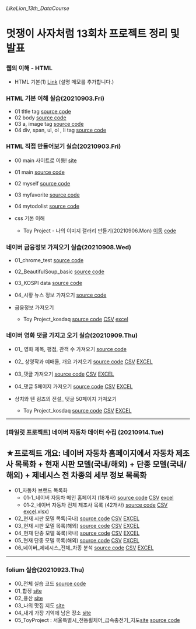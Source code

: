 ###### LikeLion_13th_DataCourse
# 멋쟁이 사자처럼 13회차 프로젝트 정리 및 발표


### 웹의 이해 - HTML
  * HTML 기본(1) [Link](https://git-scm.com/)
  (설명 메모를 추가합니다.)

### HTML 기본 이해 실습(20210903.Fri)
  * 01 tltle tag [source code](https://github.com/sjungk/LikeLion_13th_DataCourse/blob/main/web_html/html_title.html)
  * 02 body [source code](https://github.com/sjungk/LikeLion_13th_DataCourse/blob/main/web_html/html_body.html)
  * 03 a, image tag [source code](https://github.com/sjungk/LikeLion_13th_DataCourse/blob/main/web_html/03_html_link_image.html)
  * 04 div, span, ul, ol , li tag [source code](https://github.com/sjungk/LikeLion_13th_DataCourse/blob/main/web_html/04_html_div_span.html)

### HTML 직접 만들어보기 실습(20210903.Fri)
  * 00 main 사이트로 이동! [site](https://sjungk.github.io/LikeLion_13th_DataCourse/03_mission/01_main.html)
  * 01 main [source code](https://github.com/sjungk/LikeLion_13th_DataCourse/blob/main/03_mission/01_main.html)
  * 02 myself [source code](https://github.com/sjungk/LikeLion_13th_DataCourse/blob/main/03_mission/02_myself.html)
  * 03 myfavorite [source code](https://github.com/sjungk/LikeLion_13th_DataCourse/blob/03_mission/03_myfavorite.html)
  * 04 mytodolist [source code](https://github.com/sjungk/LikeLion_13th_DataCourse/blob/03_mission/04_mytodolist.html)

  * css 기본 이해
     * Toy Project - 나의 이미지 갤러리 만들기(20210906.Mon) [이동](https://sjungk.github.io/LikeLion_13th_DataCourse/02%20css_gallery/14_img_gallery.html) [code](https://github.com/sjungk/LikeLion_13th_DataCourse/blob/main/02%20css_gallery/14_img_gallery.html)

### 네이버 금융정보 가져오기 실습(20210908.Wed)
  * 01_chrome_test [source code](https://github.com/sjungk/LikeLion_13th_DataCourse/blob/main/05_kosdaq/01_chrome_test.py)
  * 02_BeautifulSoup_basic [source code](https://github.com/sjungk/LikeLion_13th_DataCourse/blob/main/05_kosdaq/01_chrome_test.py)
  * 03_KOSPI data [source code](https://github.com/sjungk/LikeLion_13th_DataCourse/blob/main/05_kosdaq/05_stock_get.py)
  * 04_시황 뉴스 정보 가져오기 [source code](https://github.com/sjungk/LikeLion_13th_DataCourse/blob/main/05_kosdaq/06_kosdaq_get.py)
  
  * 금융정보 가져오기
    * Toy Project_kosdaq [source code](https://github.com/sjungk/LikeLion_13th_DataCourse/blob/main/05_kosdaq/08_re_kosdaq.py)  [CSV](https://github.com/sjungk/LikeLion_13th_DataCourse/blob/main/05_kosdaq/%EC%BD%94%EC%8A%A4%EB%8B%A5%EC%A0%95%EB%B3%B4.csv)  [excel](https://github.com/sjungk/LikeLion_13th_DataCourse/blob/main/05_kosdaq/%EC%BD%94%EC%8A%A4%EB%8B%A5%EC%A0%95%EB%B3%B4.xlsx)

### 네이버 영화 댓글 가지고 오기 실습(20210909.Thu)
  * 01_ 영화 제목, 평점, 관객 수 가져오기 [source code](https://github.com/sjungk/LikeLion_13th_DataCourse/blob/main/04_movie_review/07_movie_info_get.py)
  * 02_ 상영작과 예매율, 개요 가져오기 [source code](https://github.com/sjungk/LikeLion_13th_DataCourse/blob/main/04_movie_review/09_movie_01.py)  [CSV](https://github.com/sjungk/LikeLion_13th_DataCourse/blob/main/04_movie_review/%EB%84%A4%EC%9D%B4%EB%B2%84%20%EC%98%81%ED%99%94.csv)  [EXCEL](https://github.com/sjungk/LikeLion_13th_DataCourse/blob/main/04_movie_review/%EB%84%A4%EC%9D%B4%EB%B2%84%20%EC%98%81%ED%99%94.xlsx)
  * 03_댓글 가져오기 [source code](https://github.com/sjungk/LikeLion_13th_DataCourse/blob/main/04_movie_review/10_review.py)  [CSV](https://github.com/sjungk/LikeLion_13th_DataCourse/blob/main/04_movie_review/%EB%8C%93%EA%B8%80.csv)  [EXCEL](https://github.com/sjungk/LikeLion_13th_DataCourse/blob/main/04_movie_review/%EB%8C%93%EA%B8%80.xlsx)
  * 04_댓글 5페이지 가져오기 [source code](https://github.com/sjungk/LikeLion_13th_DataCourse/blob/main/04_movie_review/12_multipage.py)  [CSV](https://github.com/sjungk/LikeLion_13th_DataCourse/blob/main/04_movie_review/%EB%8C%93%EA%B8%80_5.csv)  [EXCEL](https://github.com/sjungk/LikeLion_13th_DataCourse/blob/main/04_movie_review/%EB%8C%93%EA%B8%80_5.xlsx)
 
  * 샹치와 텐 링즈의 전설_ 댓글 50페이지 가져오기
    * Toy Project_kosdaq [source code](https://github.com/sjungk/LikeLion_13th_DataCourse/blob/main/04_movie_review/14_mission.py)  [CSV](https://github.com/sjungk/LikeLion_13th_DataCourse/blob/main/04_movie_review/%EC%83%B9%EC%B9%98_%EB%8C%93%EA%B8%80.csv)  [EXCEL](https://github.com/sjungk/LikeLion_13th_DataCourse/blob/main/04_movie_review/%EC%83%B9%EC%B9%98_%EB%8C%93%EA%B8%80.xlsx)

---  
### [파일럿 프로젝트] 네이버 자동차 데이터 수집 (20210914.Tue)
  ★프로젝트 개요: 네이버 자동차 홈페이지에서 자동차 제조사 목록화 + 현재 시판 모델(국내/해외) + 단종 모델(국내/해외) + 제네시스 전 차종의 세부 정보 목록화               
  ---
  
  * 01_자동차 브랜드 목록화 
     * 01-1_네이버 자동차 메인 홈페이지 (18개사) [source code](https://github.com/sjungk/LikeLion_13th_DataCourse/blob/main/naver_car/01_naver_car.ipynb) [CSV](https://github.com/sjungk/LikeLion_13th_DataCourse/blob/main/naver_car/%EB%84%A4%EC%9D%B4%EB%B2%84_%EC%9E%90%EB%8F%99%EC%B0%A8_%ED%99%88(%EA%B5%AD%EB%82%B4).csv) [excel](https://github.com/sjungk/LikeLion_13th_DataCourse/blob/main/naver_car/%EB%84%A4%EC%9D%B4%EB%B2%84_%EC%9E%90%EB%8F%99%EC%B0%A8_%ED%99%88(%EA%B5%AD%EB%82%B4).xlsx)
     * 01-2_네이버 자동차 전체 제조사 목록 (42개사) [source code](https://github.com/sjungk/LikeLion_13th_DataCourse/blob/main/naver_car/01_naver_car.ipynb) [CSV](https://github.com/sjungk/LikeLion_13th_DataCourse/blob/main/naver_car/%EB%84%A4%EC%9D%B4%EB%B2%84_%EC%A0%84%EC%B2%B4_%EC%A0%9C%EC%A1%B0%EC%82%AC(%EA%B5%AD%EB%82%B4).csv) [excel](https://github.com/sjungk/LikeLion_13th_DataCourse/blob/main/naver_car/%EB%84%A4%EC%9D%B4%EB%B2%84_%EC%A0%84%EC%B2%B4_%EC%A0%9C%EC%A1%B0%EC%82%AC(%EA%B5%AD%EB%82%B4).xlsx).xlsx)
  * 02_현재 시판 모델 목록(국내) [source code](https://github.com/sjungk/LikeLion_13th_DataCourse/blob/main/naver_car/02_naver_car.ipynb) [CSV](https://github.com/sjungk/LikeLion_13th_DataCourse/blob/main/naver_car/%EB%84%A4%EC%9D%B4%EB%B2%84_%ED%98%84%EC%9E%AC_%EC%8B%9C%ED%8C%90%EC%B0%A8(%EA%B5%AD%EB%82%B4).csv) [EXCEL](https://github.com/sjungk/LikeLion_13th_DataCourse/blob/main/naver_car/%EB%84%A4%EC%9D%B4%EB%B2%84_%ED%98%84%EC%9E%AC_%EC%8B%9C%ED%8C%90%EC%B0%A8(%EA%B5%AD%EB%82%B4).xlsx)
  * 03_현재 시판 모델 목록(해외) [source code](https://github.com/sjungk/LikeLion_13th_DataCourse/blob/main/naver_car/03_naver_car.ipynb) [CSV](https://github.com/sjungk/LikeLion_13th_DataCourse/blob/main/naver_car/%EB%84%A4%EC%9D%B4%EB%B2%84_%ED%98%84%EC%9E%AC_%EC%8B%9C%ED%8C%90%EC%B0%A8(%ED%95%B4%EC%99%B8).csv) [EXCEL](https://github.com/sjungk/LikeLion_13th_DataCourse/blob/main/naver_car/%EB%84%A4%EC%9D%B4%EB%B2%84_%ED%98%84%EC%9E%AC_%EC%8B%9C%ED%8C%90%EC%B0%A8(%ED%95%B4%EC%99%B8).xlsx)
  * 04_현재 단종 모델 목록(국내) [source code](https://github.com/sjungk/LikeLion_13th_DataCourse/blob/main/naver_car/02_naver_car.ipynb) [CSV](https://github.com/sjungk/LikeLion_13th_DataCourse/blob/main/naver_car/%EB%84%A4%EC%9D%B4%EB%B2%84_%EB%8B%A8%EC%A2%85_%EC%9E%90%EB%8F%99%EC%B0%A8(%EA%B5%AD%EB%82%B4).csv) [EXCEL](https://github.com/sjungk/LikeLion_13th_DataCourse/blob/main/naver_car/%EB%84%A4%EC%9D%B4%EB%B2%84_%EB%8B%A8%EC%A2%85_%EC%9E%90%EB%8F%99%EC%B0%A8(%EA%B5%AD%EB%82%B4).xlsx)
  * 05_현재 단종 모델 목록(해외) [source code](https://github.com/sjungk/LikeLion_13th_DataCourse/blob/main/naver_car/03_naver_car.ipynb) [CSV](https://github.com/sjungk/LikeLion_13th_DataCourse/blob/main/naver_car/%EB%84%A4%EC%9D%B4%EB%B2%84_%EB%8B%A8%EC%A2%85_%EC%9E%90%EB%8F%99%EC%B0%A8(%ED%95%B4%EC%99%B8).csv) [EXCEL](https://github.com/sjungk/LikeLion_13th_DataCourse/blob/main/naver_car/%EB%84%A4%EC%9D%B4%EB%B2%84_%EB%8B%A8%EC%A2%85_%EC%9E%90%EB%8F%99%EC%B0%A8(%ED%95%B4%EC%99%B8).xlsx)
  * 06_네이버_제네시스_전체_차종 분석 [source code](https://github.com/sjungk/LikeLion_13th_DataCourse/blob/main/naver_car/04_naver_car_detail.ipynb)  [CSV](https://github.com/sjungk/LikeLion_13th_DataCourse/blob/main/naver_car/%EB%84%A4%EC%9D%B4%EB%B2%84_%EC%A0%9C%EB%84%A4%EC%8B%9C%EC%8A%A4.csv) [EXCEL](https://github.com/sjungk/LikeLion_13th_DataCourse/blob/main/naver_car/%EB%84%A4%EC%9D%B4%EB%B2%84_%EC%A0%9C%EB%84%A4%EC%8B%9C%EC%8A%A4.xlsx)
---

### folium 실습(20210923.Thu)
 * 00_전체 실습 코드 [source code](https://github.com/sjungk/LikeLion_13th_DataCourse/blob/main/06_folium_practice/20210923_folium_01.ipynb)
 * 01_합정 [site](https://sjungk.github.io/LikeLion_13th_DataCourse/06_folium_practice/hapjung.html)
 * 02_용산 [site](https://sjungk.github.io/LikeLion_13th_DataCourse/06_folium_practice/yongsan.html)
 * 03_나의 맛집 지도 [site](https://sjungk.github.io/LikeLion_13th_DataCourse/06_folium_practice/my_hot_place.html)
 * 04_내게 가장 기억에 남은 장소 [site](https://sjungk.github.io/LikeLion_13th_DataCourse/06_folium_practice/my_memory_place.html)
 * 05_ToyProject : 서울특별시_전동휠체어_급속충전기_지도[site](https://sjungk.github.io/LikeLion_13th_DataCourse/06_folium_practice/fast_charger_seoul.html) [source code](https://github.com/sjungk/LikeLion_13th_DataCourse/blob/main/06_folium_practice/fast_charger_map.py)

